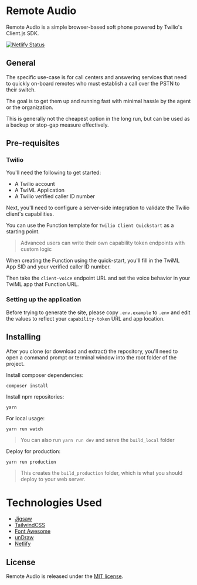 # Remote Audio

Remote Audio is a simple browser-based soft phone powered by Twilio's Client.js SDK. 

[![Netlify Status](https://api.netlify.com/api/v1/badges/8708a6d4-7c59-4d5c-96da-f6f322f57dba/deploy-status)](https://app.netlify.com/sites/elegant-mahavira-9809b1/deploys)


## General

The specific use-case is for call centers and answering services that need to quickly on-board remotes who must establish a call over the PSTN to their switch.

The goal is to get them up and running fast with minimal hassle by the agent or the organization.

This is generally not the cheapest option in the long run, but can be used as a backup or stop-gap measure effectively. 

## Pre-requisites

### Twilio

You'll need the following to get started:

- A Twilio account
- A TwiML Application
- A Twilio verified caller ID number

Next, you'll need to configure a server-side integration to validate the Twilio client's capabilities.

You can use the Function template for `Twilio Client Quickstart` as a starting point. 

> Advanced users can write their own capability token endpoints with custom logic

When creating the Function using the quick-start, you'll fill in the TwiML App SID and your verified caller ID number.

Then take the `client-voice` endpoint URL and set the voice behavior in your TwiML app that Function URL. 

### Setting up the application

Before trying to generate the site, please copy `.env.example` to `.env` and edit the values to reflect your `capability-token` URL and app location. 


## Installing

After you clone (or download and extract) the repository, you'll need to open a command prompt or terminal window into the root folder of the project.

Install composer dependencies:

    composer install

Install npm repositories:

    yarn
    
For local usage:

    yarn run watch

> You can also run `yarn run dev` and serve the `build_local` folder
    
Deploy for production:

    yarn run production

> This creates the `build_production` folder, which is what you should deploy to your web server. 


# Technologies Used

* [Jigsaw](https://jigsaw.tighten.co)
* [TailwindCSS](https://tailwindcss.com)
* [Font Awesome](https://fontawesome.com)
* [unDraw](https://undraw.co)
* [Netlify](https://www.netlify.com)

## License

Remote Audio is released under the [MIT license](https://opensource.org/licenses/MIT).


